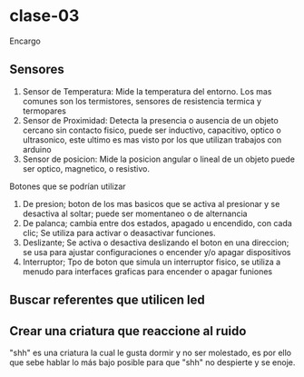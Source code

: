 # clase-03

Encargo

## Sensores

1. Sensor de Temperatura: Mide la temperatura del entorno. Los mas comunes son los termistores, sensores de resistencia termica y termopares
2. Sensor de Proximidad: Detecta la presencia o ausencia de un objeto cercano sin contacto fisico, puede ser inductivo, capacitivo, optico o ultrasonico, este ultimo es mas visto por los que utilizan trabajos con arduino
3. Sensor de posicion: Mide la posicion angular o lineal de un objeto puede ser optico, magnetico, o resistivo.

Botones que se podrían utilizar

1. De presion; boton de los mas basicos que se activa al presionar y se desactiva al soltar; puede ser momentaneo o de alternancia
2. De palanca; cambia entre dos estados, apagado u encendido, con cada clic; Se utiliza para activar o deasactivar funciones.
3. Deslizante; Se activa o desactiva deslizando el boton en una direccion; se usa para ajustar configuraciones o encender y/o apagar dispositivos
4. Interruptor; Tpo de boton que simula un interruptor fisico, se utiliza a menudo para interfaces graficas para encender o apagar funiones

## Buscar referentes que utilicen led

## Crear una criatura que reaccione al ruido

"shh" es una criatura la cual le gusta dormir y no ser molestado, es por ello que sebe hablar lo más bajo posible para que "shh" no despierte y se enoje.
